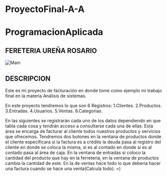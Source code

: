 # ProyectoFinal-A-A
# ProgramacionAplicada
## FERETERIA UREÑA ROSARIO
![Main](https://user-images.githubusercontent.com/50775714/62442314-92700a80-b725-11e9-9f7e-878adbea7d01.png)
## DESCRIPCION 
Este es mi proyecto de facturación en donde tome como ejemplo mi trabajo final en la materia Análisis de sistemas.

En este proyecto tendremos lo que son 6 Registros:
1.Clientes.
2.Productos.
3.Entradas.
4.Usuarios.
5.Ventas.
6.Categorias.

En las siguientes se registrarán cada uno de los datos dependiendo en que tabla cada cosa y tendrán acceso a consultarse cada una de ellas.
Esta área se encarga de facturar al cliente todos nuestros productos y servicios que ofrecemos.
Tendremos dos botones en la ventana de productos donde el cliente especificara si la factura es a crédito la deuda pasa al registro del cliente en donde se coloca la misma, si es al contado en donde si es al contado pasa al área de caja.
En la ventana de entradas si coloco la cantidad del producto que hay en la ferreteria, en la ventana de productos cambia la cantidad de este.
En la de ventas hace todo lo que deberia hacer una factura cuando se hace una venta(Calcula todo).
=)
